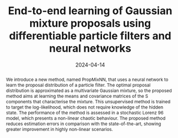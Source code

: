 ---
title: "End-to-end learning of Gaussian mixture proposals using differentiable particle filters and neural networks"
collection: publications
category: conferences
date: 2024-04-14
citation_with_links: 'Cox, B., <strong>Pérez-Vieites, S.</strong>, <a href="https://sites.google.com/view/nzilberstein">Zilberstein, N.</a>, <a href="https://scholar.google.es/citations?user=x02G5UoAAAAJ&hl=es&oi=ao">Sevilla, M.</a>, <a href="https://segarra.rice.edu/">Segarra, S.</a> , & <a href="https://victorelvira.github.io/">Elvira, V.</a> (2024). End-to-end learning of Gaussian mixture proposals using differentiable particle filters and neural networks. In <i>ICASSP 2024-2024 IEEE International Conference on Acoustics, Speech and Signal Processing (ICASSP)</i> (pp.9701-9705). IEEE.'
# permalink: /publication/2024-02-17-paper-title-number-4  # Commented out - no individual page
abstract: 'We introduce a new method, named PropMixNN, that uses a neural network to learn the proposal distribution of a particle filter. The optimal proposal distribution is approximated as a multivariate Gaussian mixture, so the proposed method aims at learning the means and covariance matrices of the S components that characterise the mixture. This unsupervised method is trained to target the log-likelihood, which does not require knowledge of the hidden state. The performance of the method is assessed in a stochastic Lorenz 96 model, which presents a non-linear chaotic behaviour. The proposed method reduces estimation errors in comparison with the state-of-the-art, showing greater improvement in highly non-linear scenarios.'
paperurl: 'http://sarapv.github.io/files/paper/cox2024end.pdf'
doiurl: 'https://doi.org/10.1109/ICASSP48485.2024.10447783'
bibtexurl: 'http://sarapv.github.io/files/bibtex/cox2024end.txt'
#arxivurl: 'https://arxiv.org/abs/2204.07795'
---
